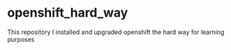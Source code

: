 # openshift_hard_way
This repository I installed and upgraded openshift the hard way for learning purposes 
